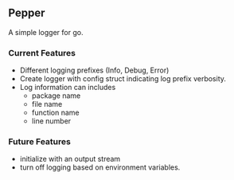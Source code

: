 ## Pepper

A simple logger for go.
 
### Current Features

* Different logging prefixes (Info, Debug, Error)
* Create logger with config struct indicating log prefix verbosity.
* Log information can includes
  * package name
  * file name
  * function name
  * line number

### Future Features
* initialize with an output stream
* turn off logging based on environment variables.